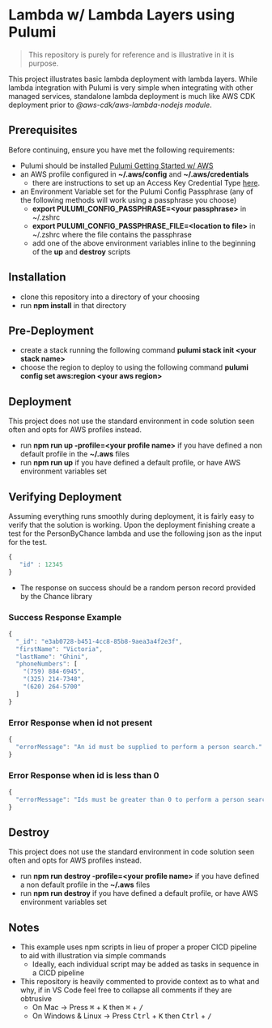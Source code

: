 # Lambda w/ Lambda Layers using Pulumi

> This repository is purely for reference and is illustrative in it is purpose.


This project illustrates basic lambda deployment with lambda layers. While lambda integration with Pulumi is very simple when
integrating with other managed services, standalone lambda deployment is much like AWS CDK deployment prior to _@aws-cdk/aws-lambda-nodejs module_.


## Prerequisites

Before continuing, ensure you have met the following requirements:

* Pulumi should be installed [Pulumi Getting Started w/ AWS](https://www.pulumi.com/docs/get-started/aws/begin/)
* an AWS profile configured in **~/.aws/config** and **~/.aws/credentials**
    * there are instructions to set up an Access Key Credential Type [here](https://cdkworkshop.com/15-prerequisites/200-account.html).
* an Environment Variable set for the Pulumi Config Passphrase (any of the following methods will work using a passphrase you choose)
    * **export PULUMI_CONFIG_PASSPHRASE=\<your passphrase\>** in ~/.zshrc
    * **export PULUMI_CONFIG_PASSPHRASE_FILE=\<location to file\>** in ~/.zshrc where the file contains the passphrase
    * add one of the above environment variables inline to the beginning of the **up** and **destroy** scripts 


## Installation

* clone this repository into a directory of your choosing
* run **npm install** in that directory

## Pre-Deployment

* create a stack running the following command **pulumi stack init \<your stack name\>**
* choose the region to deploy to using the following command **pulumi config set aws:region \<your aws region\>**

## Deployment

This project does not use the standard environment in code solution seen often and opts for AWS profiles instead.

* run **npm run up -profile=\<your profile name\>** if you have defined a non default profile in the **~/.aws** files
* run **npm run up** if you have defined a default profile, or have AWS environment variables set 

## Verifying Deployment

Assuming everything runs smoothly during  deployment, it is fairly easy to verify that the solution is working. Upon 
the deployment finishing create a test for the PersonByChance lambda and use the following json as the input for the test.

 ```Javascript
{
    "id" : 12345
}
```

* The response on success should be a random person record provided by the Chance library

### Success Response Example
```Javascript
{
  "_id": "e3ab0728-b451-4cc8-85b8-9aea3a4f2e3f",
  "firstName": "Victoria",
  "lastName": "Ghini",
  "phoneNumbers": [
    "(759) 884-6945",
    "(325) 214-7348",
    "(620) 264-5700"
  ]
}
```

### Error Response when id not present
```Javascript
{
  "errorMessage": "An id must be supplied to perform a person search."
}
```

### Error Response when id is less than 0
```Javascript
{
  "errorMessage": "Ids must be greater than 0 to perform a person search."
}
```

## Destroy

This project does not use the standard environment in code solution seen often and opts for AWS profiles instead.

* run **npm run destroy -profile=\<your profile name\>** if you have defined a non default profile in the **~/.aws** files
* run **npm run destroy** if you have defined a default profile, or have AWS environment variables set 

## Notes
* This example uses npm scripts in lieu of proper a proper CICD pipeline to aid with illustration via simple commands
    * Ideally, each individual script may be added as tasks in sequence in a CICD pipeline
* This repository is heavily commented to provide context as to what and why, if in VS Code feel free to collapse all comments if they are obtrusive
    * On Mac -> Press <kbd>&#8984;</kbd> + <kbd>K</kbd> then <kbd>&#8984;</kbd> + <kbd>/</kbd> 
    * On Windows & Linux -> Press <kbd>Ctrl</kbd> + <kbd>K</kbd> then <kbd>Ctrl</kbd> + <kbd>/</kbd> 
